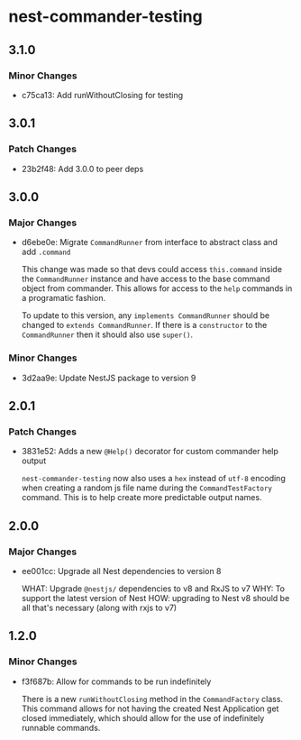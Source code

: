 # nest-commander-testing

## 3.1.0

### Minor Changes

- c75ca13: Add runWithoutClosing for testing

## 3.0.1

### Patch Changes

- 23b2f48: Add 3.0.0 to peer deps

## 3.0.0

### Major Changes

- d6ebe0e: Migrate `CommandRunner` from interface to abstract class and add `.command`

  This change was made so that devs could access `this.command` inside the `CommandRunner` instance and have access to the base command object from commander. This allows for access to the `help` commands in a programatic fashion.

  To update to this version, any `implements CommandRunner` should be changed to `extends CommandRunner`. If there is a `constructor` to the `CommandRunner` then it should also use `super()`.

### Minor Changes

- 3d2aa9e: Update NestJS package to version 9

## 2.0.1

### Patch Changes

- 3831e52: Adds a new `@Help()` decorator for custom commander help output

  `nest-commander-testing` now also uses a `hex` instead of `utf-8` encoding when creating a random js file name during the `CommandTestFactory` command. This is to help create more predictable output names.

## 2.0.0

### Major Changes

- ee001cc: Upgrade all Nest dependencies to version 8

  WHAT: Upgrade `@nestjs/` dependencies to v8 and RxJS to v7 WHY: To support the latest version of Nest HOW: upgrading to Nest v8 should be all that's necessary (along with rxjs to v7)

## 1.2.0

### Minor Changes

- f3f687b: Allow for commands to be run indefinitely

  There is a new `runWithoutClosing` method in the `CommandFactory` class. This command allows for not having the created Nest Application get closed immediately, which should allow for the use of indefinitely runnable commands.
